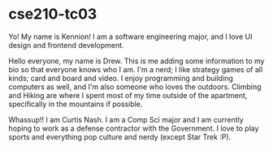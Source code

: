 # cse210-tc03
Yo! My name is Kennion! I am a software engineering major, and I love UI design and frontend development.

Hello everyone, my name is Drew. This is me adding some information to my bio so that everyone knows who I am. I'm a nerd; I like strategy games of all kinds; card and board and video. I enjoy programming and building computers as well, and I'm also someone who loves the outdoors. Climbing and Hiking are where I spent most of my time outside of the apartment, specifically in the mountains if possible. 

Whassup!! I am Curtis Nash.  I am a Comp Sci major and I am currently hoping to work as a defense contractor with the Government.
I love to play sports and everything pop culture and nerdy (except Star Trek :P).